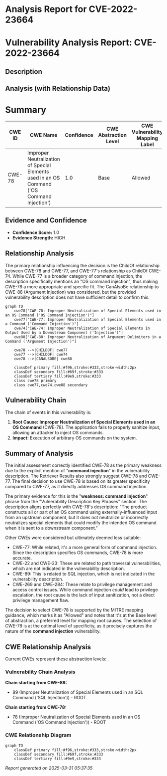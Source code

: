 # Analysis Report for CVE-2022-23664

# Vulnerability Analysis Report: CVE-2022-23664

## Description



## Analysis (with Relationship Data)

# Summary
| CWE ID | CWE Name | Confidence | CWE Abstraction Level | CWE Vulnerability Mapping Label | CWE-Vulnerability Mapping Notes |
|---|---|---|---|---|---|
| CWE-78 | Improper Neutralization of Special Elements used in an OS Command ('OS Command Injection') | 1.0 | Base | Allowed | Primary CWE |

## Evidence and Confidence

*   **Confidence Score:** 1.0
*   **Evidence Strength:** HIGH

## Relationship Analysis
The primary relationship influencing the decision is the ChildOf relationship between CWE-78 and CWE-77, and CWE-77's relationship as ChildOf CWE-74. While CWE-77 is a broader category of command injection, the description specifically mentions an "OS command injection", thus making CWE-78 a more appropriate and specific fit. The CanAlsoBe relationship to CWE-88 (Argument Injection) was considered, but the provided vulnerability description does not have sufficient detail to confirm this.

```mermaid
graph TD
    cwe78["CWE-78: Improper Neutralization of Special Elements used in an OS Command ('OS Command Injection')"]
    cwe77["CWE-77: Improper Neutralization of Special Elements used in a Command ('Command Injection')"]
    cwe74["CWE-74: Improper Neutralization of Special Elements in Output Used by a Downstream Component ('Injection')"]
    cwe88["CWE-88: Improper Neutralization of Argument Delimiters in a Command ('Argument Injection')"]

    cwe78 -->|CHILDOF| cwe77
    cwe77 -->|CHILDOF| cwe74
    cwe78 -->|CANALSOBE| cwe88

    classDef primary fill:#f96,stroke:#333,stroke-width:2px
    classDef secondary fill:#69f,stroke:#333
    classDef tertiary fill:#9e9,stroke:#333
    class cwe78 primary
    class cwe77,cwe74,cwe88 secondary
```

## Vulnerability Chain
The chain of events in this vulnerability is:
1.  **Root Cause:** **Improper Neutralization of Special Elements used in an OS Command** (CWE-78). The application fails to properly sanitize input, allowing an attacker to inject OS commands.
2.  **Impact:** Execution of arbitrary OS commands on the system.

## Summary of Analysis
The initial assessment correctly identified CWE-78 as the primary weakness due to the explicit mention of "**command injection**" in the vulnerability description. The Retriever Results also strongly suggest CWE-78 and CWE-77. The final decision to use CWE-78 is based on its greater specificity compared to CWE-77, as it directly addresses OS command injection.

The primary evidence for this is the "**weakness: command injection**" phrase from the "Vulnerability Description Key Phrases" section.
The description aligns perfectly with CWE-78's description: "The product constructs all or part of an OS command using externally-influenced input from an upstream component, but it does not neutralize or incorrectly neutralizes special elements that could modify the intended OS command when it is sent to a downstream component."

Other CWEs were considered but ultimately deemed less suitable:

*   CWE-77: While related, it's a more general form of command injection. Since the description specifies OS commands, CWE-78 is more accurate.
*   CWE-22 and CWE-23: These are related to path traversal vulnerabilities, which are not indicated in the vulnerability description.
*   CWE-89: This is related to SQL injection, which is not indicated in the vulnerability description.
*   CWE-269 and CWE-284: These relate to privilege management and access control issues. While command injection *could* lead to privilege escalation, the root cause is the lack of input sanitization, not a direct privilege management flaw.

The decision to select CWE-78 is supported by the MITRE mapping guidance, which marks it as "Allowed" and notes that it's at the Base level of abstraction, a preferred level for mapping root causes. The selection of CWE-78 is at the optimal level of specificity, as it precisely captures the nature of the **command injection** vulnerability.


## CWE Relationship Analysis

Current CWEs represent these abstraction levels: .


### Vulnerability Chain Analysis

**Chain starting from CWE-89:**
- 89 (Improper Neutralization of Special Elements used in an SQL Command ('SQL Injection')) - ROOT


**Chain starting from CWE-78:**
- 78 (Improper Neutralization of Special Elements used in an OS Command ('OS Command Injection')) - ROOT



### CWE Relationship Diagram

```mermaid
graph TD
    classDef primary fill:#f96,stroke:#333,stroke-width:2px
    classDef secondary fill:#69f,stroke:#333
    classDef tertiary fill:#9e9,stroke:#333
```



*Report generated on 2025-03-31 05:37:35*
